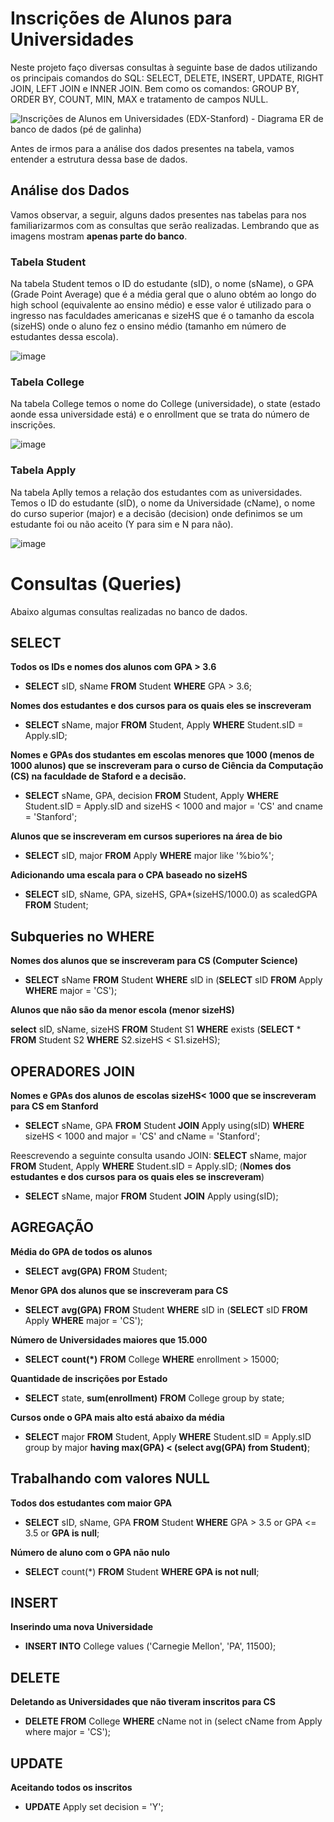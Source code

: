 # Inscrições de Alunos para Universidades

Neste projeto faço diversas consultas à seguinte base de dados utilizando os principais comandos do SQL: SELECT, DELETE, INSERT, UPDATE, RIGHT JOIN, LEFT JOIN e INNER JOIN. Bem como os comandos: GROUP BY, ORDER BY, COUNT, MIN, MAX e tratamento de campos NULL.

![Inscrições de Alunos em Universidades (EDX-Stanford) - Diagrama ER de banco de dados (pé de galinha)](https://user-images.githubusercontent.com/98848529/184547164-6c997c11-1d80-431f-a49a-68dcf93e655c.jpeg)

Antes de irmos para a análise dos dados presentes na tabela, vamos entender a estrutura dessa base de dados. 

## Análise dos Dados

Vamos observar, a seguir, alguns dados presentes nas tabelas para nos familiarizarmos com as consultas que serão realizadas. Lembrando que as imagens mostram **apenas parte do banco**. 

### Tabela Student

Na tabela Student temos o ID do estudante (sID), o nome (sName), o GPA (Grade Point Average) que é a média geral que o aluno obtém ao longo do high school (equivalente ao ensino médio) e esse valor é utilizado para o ingresso nas faculdades americanas e sizeHS que é o tamanho da escola (sizeHS) onde o aluno fez o ensino médio (tamanho em número de estudantes dessa escola). 

![image](https://user-images.githubusercontent.com/98848529/184548122-1cd5cb39-b83f-4d59-b622-bab43b1563b5.png)


### Tabela College
Na tabela College temos o nome do College (universidade), o state (estado aonde essa universidade está) e o enrollment que se trata do número de inscrições.

![image](https://user-images.githubusercontent.com/98848529/184548220-e3ea8169-4020-45e6-965a-052ed2091515.png)


### Tabela Apply
Na tabela Aplly temos a relação dos estudantes com as universidades. Temos o ID do estudante (sID), o nome da Universidade (cName), o nome do curso superior (major) e a decisão (decision) onde definimos se um estudante foi ou não aceito (Y para sim e N para não).

![image](https://user-images.githubusercontent.com/98848529/184548476-0daf463d-4d9e-458b-a299-72542c6b8f2c.png)

# Consultas (Queries)

Abaixo algumas consultas realizadas no banco de dados.

## SELECT

 **Todos os IDs e nomes dos alunos com GPA > 3.6**

  - **SELECT** sID, sName **FROM** Student **WHERE** GPA > 3.6;

**Nomes dos estudantes e dos cursos para os quais eles se inscreveram**

  - **SELECT** sName, major **FROM** Student, Apply **WHERE** Student.sID = Apply.sID;

**Nomes e GPAs dos studantes em escolas menores que 1000 (menos de 1000 alunos) que se inscreveram para o curso de Ciência da Computação (CS) na faculdade de Staford e a decisão.**

- **SELECT** sName, GPA, decision **FROM** Student, Apply **WHERE** Student.sID = Apply.sID and sizeHS < 1000 and major = 'CS' and cname = 'Stanford';
  
 **Alunos que se inscreveram em cursos superiores na área de bio** 

- **SELECT** sID, major **FROM** Apply **WHERE** major like '%bio%';

**Adicionando uma escala para o CPA baseado no sizeHS**
- **SELECT** sID, sName, GPA, sizeHS, GPA*(sizeHS/1000.0) as scaledGPA **FROM** Student;


## Subqueries no WHERE

**Nomes dos alunos que se inscreveram para CS (Computer Science)**

- **SELECT** sName **FROM** Student **WHERE** sID in (**SELECT** sID **FROM** Apply **WHERE** major = 'CS');


**Alunos que não são da menor escola (menor sizeHS)**

**select** sID, sName, sizeHS **FROM** Student S1 **WHERE** exists (**SELECT** * **FROM** Student S2 **WHERE** S2.sizeHS < S1.sizeHS);

## OPERADORES JOIN

**Nomes e GPAs dos alunos de escolas sizeHS< 1000 que se inscreveram para CS em Stanford**

- **SELECT** sName, GPA **FROM** Student **JOIN** Apply using(sID) **WHERE** sizeHS < 1000 and major = 'CS' and cName = 'Stanford';

Reescrevendo a seguinte consulta usando JOIN: **SELECT** sName, major **FROM** Student, Apply **WHERE** Student.sID = Apply.sID;  (**Nomes dos estudantes e dos cursos para os quais eles se inscreveram**)

  - **SELECT** sName, major **FROM** Student **JOIN** Apply using(sID);

## AGREGAÇÃO

**Média do GPA de todos os alunos**

- **SELECT** **avg(GPA)** **FROM** Student;

**Menor GPA dos alunos que se inscreveram para CS**

- **SELECT** **avg(GPA)** **FROM** Student **WHERE** sID in (**SELECT** sID **FROM** Apply **WHERE** major = 'CS');

**Número de Universidades maiores que 15.000**

- **SELECT** **count(*)** **FROM** College **WHERE** enrollment > 15000;

**Quantidade de inscrições por Estado**

- **SELECT** state, **sum(enrollment)** **FROM** College group by state;


**Cursos onde o GPA mais alto está abaixo da média** 

- **SELECT** major **FROM** Student, Apply **WHERE** Student.sID = Apply.sID group by major **having max(GPA) < (select avg(GPA) from Student)**;

## Trabalhando com valores NULL

**Todos dos estudantes com maior GPA**

- **SELECT** sID, sName, GPA **FROM** Student **WHERE** GPA > 3.5 or GPA <= 3.5 or **GPA is null**;

**Número de aluno com o GPA não nulo**

- **SELECT** count(*) **FROM** Student **WHERE GPA is not null**;

## INSERT

**Inserindo uma nova Universidade**

- **INSERT INTO** College values ('Carnegie Mellon', 'PA', 11500);


## DELETE

 **Deletando as Universidades que não tiveram inscritos para CS**

- **DELETE FROM** College **WHERE** cName not in (select cName from Apply where major = 'CS');

## UPDATE

**Aceitando todos os inscritos**

- **UPDATE** Apply set decision = 'Y';


















